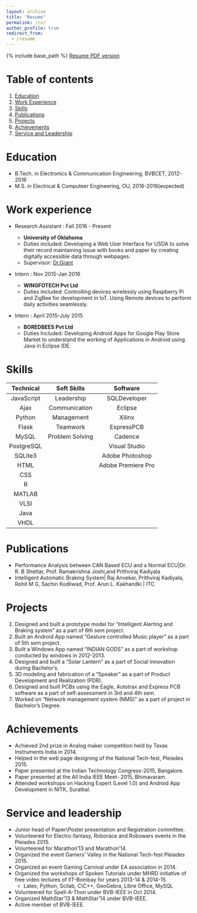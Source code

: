```yaml
---
layout: archive
title: "Resume"
permalink: /cv/
author_profile: true
redirect_from:
  - /resume
---
```


{% include base_path %}
[Resume PDF version](http://prithvirajkadiyala.github.io/files/Resume.pdf)

# Table of contents
1. [Education](#education)
2. [Work Experience](#work-experience)
3. [Skills](#skills)
4. [Publications](#publications)
5. [Projects](#projects)
6. [Achievements](#achievements)
7. [Service and Leadership](#service-and-leadership)

Education
======
* B.Tech. in Electronics & Communication Engineering, BVBCET, 2012-2016
* M.S. in Electrical & Computeer Engineering, OU, 2016-2018(expected)

Work experience
======
* Research Assistant : Fall 2016 - Present
  * **University of Oklahoma**
  * Duties included: Developing a Web User Interface for USDA to solve their record maintaining issue with books and paper by creating digitally accessible data through webpages.
  * Supervisor: [Dr.Grant](http://www.christangrant.com/)
  
* Intern : Nov 2015-Jan 2016
  * **WINGFOTECH Pvt Ltd**
  * Duties included: Controlling devices wirelessly using Raspberry Pi and ZigBee for development in IoT. Using Remote devices to perform daily activities seamlessly.
  
* Intern : April 2015-July 2015
  * **BOREDBEES Pvt Ltd**
  * Duties Included: Developing Android Apps for Google Play Store Market to understand the working of Applications in Android using Java in Eclipse IDE.
  
  
Skills
======

| Technical     | Soft Skills  | Software       |
|:-------------:|:------------:|:--------------:|
| JavaScript    | Leadership   | SQLDeveloper   |
| Ajax          | Communication| Eclipse        |
| Python        | Management   | Xilinx         |
| Flask         | Teamwork     | ExpressPCB     |
| MySQL         | Problem Solving| Cadence      |
| PostgreSQL    |              | Visual Studio  |
| SQLite3       |              | Adobe Photoshop|
| HTML          |              | Adobe Premiere Pro |
| CSS           |              |                |
| R             |              |                |
| MATLAB        |              |                |
| VLSI          |              |                |
| Java          |              |                |
| VHDL          |              |                |

Publications
======
* Performance Analysis between CAN Based ECU and a Normal ECU|Dr. R. B Shettar, Prof. Ramakrishna Joshi,and Prithviraj Kadiyala
* Intelligent Automatic Braking System| Raj Anvekar, Prithviraj Kadiyala, Rohit M G, Sachin Kodliwad, Prof. Arun L. Kakhandki | ITC
  
Projects
======
  1. Designed and built a prototype model for “Intelligent Alerting and Braking system” as a part of 6th sem project.
  2. Built an Android App named “Gesture controlled Music player” as a part of 5th sem project.
  3. Built a Windows App named “INDIAN GODS” as a part of workshop conducted by windows in 2012-2013.
  4. Designed and built a “Solar Lantern” as a part of Social Innovation during Bachelor’s.
  5. 3D modeling and fabrication of a “Speaker” as a part of Product Development and Realization (PDR).
  6. Designed and built PCBs using the Eagle, Autotrax and Express PCB software as a part of self-assessment in 3rd and 4th sem.
  7. Worked on “Network management system (NMS)” as a part of project in Bachelor’s Degree.
  
 Achievements
 =====
  * Achieved 2nd prize in Analog maker competition held by Texas Instruments India in 2014.
  * Helped in the web page designing of the National Tech-fest, Pleiades 2015.
  * Paper presented at the Indian Technology Congress-2015, Bangalore.
  * Paper presented at the All India IEEE Meet- 2015, Bhimavaram.
  * Attended workshops on Hacking Expert (Level 1.0) and Android App Development in NITK, Suratkal.
  
 Service and leadership
 =====

  * Junior head of Paper\Poster presentation and Registration committee.
  * Volunteered for Electro-fantasy, Roborace and Robowars events in the Pleiades 2015.
  * Volunteered for Marathon’13 and Marathon’14.
  * Organized the event Gamers’ Valley in the National Tech-fest Pleiades 2015.
  * Organized an event Gaming Carnival under EA association in 2014.
  * Organized the workshops of Spoken Tutorials under MHRD initiative of free video lectures of IIT-Bombay for years 2013-14 & 2014-15.
    * Latex, Python, Scilab, C\C++, GeoGebra, Libre Office, MySQL
  * Volunteered for Spell-A-Thon under BVB-IEEE in Oct 2014.
  * Organized MathStar’13 & MathStar’14 under BVB-IEEE.
  * Active member of BVB-IEEE.
